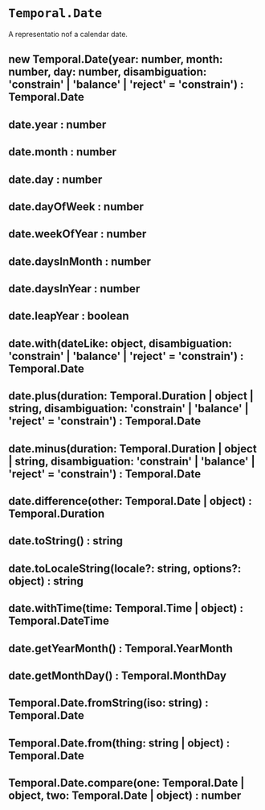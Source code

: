 # `Temporal.Date`

A representatio nof a calendar date.

## new Temporal.Date(year: number, month: number, day: number, disambiguation: 'constrain' | 'balance' | 'reject' = 'constrain') : Temporal.Date

## date.year : number

## date.month : number

## date.day : number

## date.dayOfWeek : number

## date.weekOfYear : number

## date.daysInMonth : number

## date.daysInYear : number

## date.leapYear : boolean

## date.with(dateLike: object, disambiguation: 'constrain' | 'balance' | 'reject' = 'constrain') : Temporal.Date

## date.plus(duration: Temporal.Duration | object | string, disambiguation: 'constrain' | 'balance' | 'reject' = 'constrain') : Temporal.Date

## date.minus(duration: Temporal.Duration | object | string, disambiguation: 'constrain' | 'balance' | 'reject' = 'constrain') : Temporal.Date

## date.difference(other: Temporal.Date | object) : Temporal.Duration

## date.toString() : string

## date.toLocaleString(locale?: string, options?: object) : string

## date.withTime(time: Temporal.Time | object) : Temporal.DateTime

## date.getYearMonth() : Temporal.YearMonth

## date.getMonthDay() : Temporal.MonthDay

## Temporal.Date.fromString(iso: string) : Temporal.Date

## Temporal.Date.from(thing: string | object) : Temporal.Date

## Temporal.Date.compare(one: Temporal.Date | object, two: Temporal.Date | object) : number
